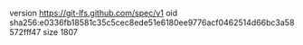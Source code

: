 version https://git-lfs.github.com/spec/v1
oid sha256:e0336fb18581c35c5cec8ede51e6180ee9776acf0462514d66bc3a58572fff47
size 1807
